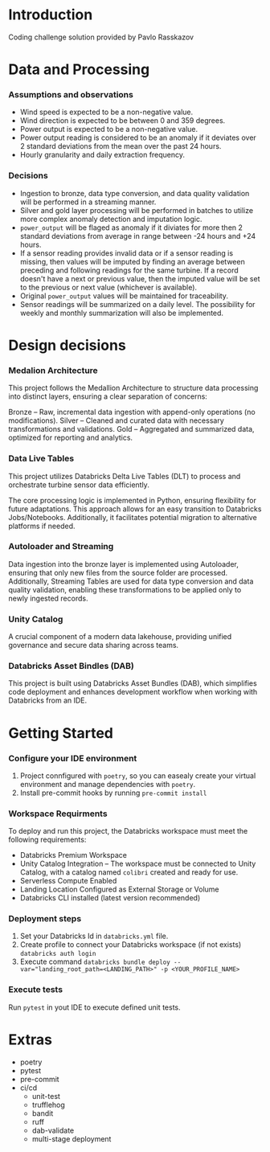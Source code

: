 # Introduction
Coding challenge solution provided by Pavlo Rasskazov
# Data and Processing
### Assumptions and observations
- Wind speed is expected to be a non-negative value.
- Wind direction is expected to be between 0 and 359 degrees.
- Power output is expected to be a non-negative value.
- Power output reading is considered to be an anomaly if it deviates over 2 standard deviations from the mean over the past 24 hours.
- Hourly granularity and daily extraction frequency.

### Decisions
- Ingestion to bronze, data type conversion, and data quality validation will be performed in a streaming manner.
- Silver and gold layer processing will be performed in batches to utilize more complex anomaly detection and imputation logic.
- `power_output` will be flaged as anomaly if it diviates for more then 2 standard deviations from average in range between -24 hours and +24 hours.
- If a sensor reading provides invalid data or if a sensor reading is missing, then values will be imputed by finding an average between preceding and following readings for the same turbine. If a record doesn't have a next or previous value, then the imputed value will be set to the previous or next value (whichever is available).
- Original `power_output` values will be maintained for traceability.
- Sensor readings will be summarized on a daily level. The possibility for weekly and monthly summarization will also be implemented.

# Design decisions

### Medalion Architecture
This project follows the Medallion Architecture to structure data processing into distinct layers, ensuring a clear separation of concerns:

Bronze – Raw, incremental data ingestion with append-only operations (no modifications).
Silver – Cleaned and curated data with necessary transformations and validations.
Gold – Aggregated and summarized data, optimized for reporting and analytics.

### Data Live Tables
This project utilizes Databricks Delta Live Tables (DLT) to process and orchestrate turbine sensor data efficiently.

The core processing logic is implemented in Python, ensuring flexibility for future adaptations. This approach allows for an easy transition to Databricks Jobs/Notebooks. Additionally, it facilitates potential migration to alternative platforms if needed.

### Autoloader and Streaming
Data ingestion into the bronze layer is implemented using Autoloader, ensuring that only new files from the source folder are processed. Additionally, Streaming Tables are used for data type conversion and data quality validation, enabling these transformations to be applied only to newly ingested records.

### Unity Catalog
A crucial component of a modern data lakehouse, providing unified governance and secure data sharing across teams.

### Databricks Asset Bindles (DAB)
This project is built using Databricks Asset Bundles (DAB), which simplifies code deployment and enhances development workflow when working with Databricks from an IDE.

# Getting Started

### Configure your IDE environment
1. Project connfigured with `poetry`, so you can easealy create your virtual environment and manage dependencies with `poetry`.
2. Install pre-commit hooks by running `pre-commit install`

### Workspace Requirments
To deploy and run this project, the Databricks workspace must meet the following requirements:

 - Databricks Premium Workspace
 - Unity Catalog Integration – The workspace must be connected to Unity Catalog, with a catalog named `colibri` created and ready for use.
 - Serverless Compute Enabled
 - Landing Location Configured as External Storage or Volume
 - Databricks CLI installed (latest version recommended)

### Deployment steps
1. Set your Databricks Id in `databricks.yml` file.
2. Create profile to connect your Databricks workspace (if not exists) `databricks auth login`
2. Execute command `databricks bundle deploy --var="landing_root_path=<LANDING_PATH>" -p <YOUR_PROFILE_NAME>`

### Execute tests
Run `pytest` in yout IDE to execute defined unit tests.


# Extras
- poetry
- pytest
- pre-commit
- ci/cd
    - unit-test
    - trufflehog
    - bandit
    - ruff
    - dab-validate
    - multi-stage deployment